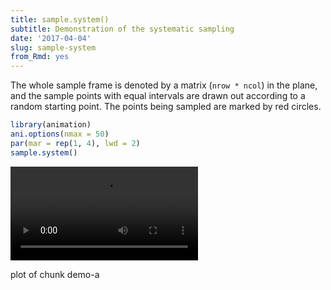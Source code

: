```yaml
---
title: sample.system()
subtitle: Demonstration of the systematic sampling
date: '2017-04-04'
slug: sample-system
from_Rmd: yes
---
```


The whole sample frame is denoted by a matrix (`nrow * ncol`) in the
plane, and the sample points with equal intervals are drawn out according to
a random starting point. The points being sampled are marked by red circles.
 

```r
library(animation)
ani.options(nmax = 50)
par(mar = rep(1, 4), lwd = 2)
sample.system()
```

<video controls loop autoplay><source src="https://assets.yihui.name/figures/animation/example/sample-system/demo-a.mp4" /><p>plot of chunk demo-a</p></video>
